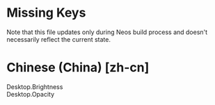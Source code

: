 # Missing Keys
Note that this file updates only during Neos build process and doesn't necessarily reflect the current state.

# Chinese (China) [zh-cn]
Desktop.Brightness  
Desktop.Opacity  

